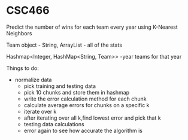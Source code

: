 # CSC466

Predict the number of wins for each team every year using K-Nearest Neighbors

Team object - String, ArrayList<Double>
    - all of the stats

Hashmap<Integer, HashMap<String, Team>>
          -year           teams for that year

    
Things to do:
- normalize data
    - pick training and testing data
    - pick 10 chunks and store them in hashmap
    - write the error calculation method for each chunk
    - calculate average errors for chunks on a specific k
    - iterate over k
    - after iterating over all k,find lowest error and pick that k
    - testing data calculations
    - error again to see how accurate the algorithm is

